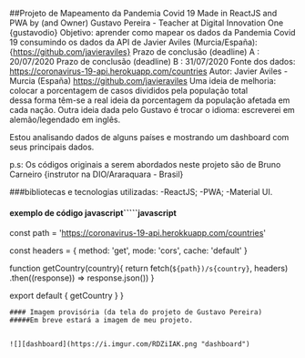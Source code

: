 ##Projeto de Mapeamento da Pandemia Covid 19
Made in ReactJS and PWA by (and Owner) Gustavo Pereira - Teacher at Digital Innovation One {gustavodio}
Objetivo: aprender como mapear os dados da Pandemia Covid 19 consumindo os dados da API de Javier Aviles (Murcia/España): {https://github.com/javieraviles}
Prazo de conclusão (deadline) A : 20/07/2020
Prazo de conclusão (deadline) B : 31/07/2020
Fonte dos dados: https://coronavirus-19-api.herokuapp.com/countries
Autor: Javier Aviles - Murcia (España) https://github.com/javieraviles
Uma ideia de melhoria: colocar a porcentagem de casos divididos pela população total\
dessa forma têm-se a real ideia da porcentagem da população afetada em cada nação.
Outra ideia dada pelo Gustavo é trocar o idioma: escreverei em alemão/legendado em inglês.

Estou analisando dados de alguns países  e mostrando um dashboard com seus principais dados.

p.s: Os códigos originais a serem abordados neste projeto são de Bruno Carneiro {instrutor na DIO/Araraquara - Brasil}

###bibliotecas e tecnologias utilizadas:
-ReactJS;
-PWA;
-Material UI.

#### exemplo de código javascript`````javascript
const path = 'https://coronavirus-19-api.herokkuapp.com/countries'

const headers = {
	method: 'get',
	mode:  'cors',
	cache: 'default'
}

function getCountry(country){
	return fetch(`${path})/s{country}`, headers)
	.then((response)) => response.json())
}

export default {
	getCountry
}
}
`````
#### Imagem provisória (da tela do projeto de Gustavo Pereira)
#####Em breve estará a imagem de meu projeto.


![][dashboard](https://i.imgur.com/RDZiIAK.png "dashboard")
